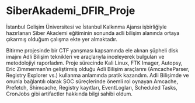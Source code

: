 # SiberAkademi_DFIR_Proje
İstanbul Gelişim Üniversitesi ve İstanbul Kalkınma Ajansı işbirliğiyle hazırlanan Siber Akademi eğitiminin sonunda adli bilişim alanında ortaya çıkarmış olduğum çalışma ekte yer almaktadır.

Bitirme projesinde bir CTF yarışması kapsamında ele alınan şüpheli disk imajını Adli Bilişim teknikleri ve araçlarıyla inceleyerek bulguları ve metodolojiyi raporladım. Proje sürecinde Kali Linux, FTK Imager, Autopsy, Eric Zimmerman'ın geliştirmiş olduğu Adli Bilişim araçlarını (AmcacheParser, Registry Explorer vs.) kullanma anlamında pratik kazandım. Adli Bilişimde ve onunla bağlantılı olarak SOC süreçlerinde önemli rol oynayan Amcache, Prefetch, Shimcache, Registry kayıtları, EventLogları, Scheduled Tasks, CronJobs gibi artifactler hakkında bilgi sahibi oldum.
